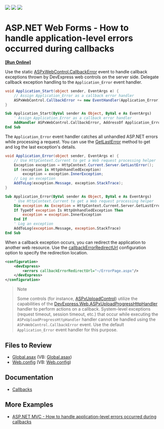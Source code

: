 <!-- default badges list -->
![](https://img.shields.io/endpoint?url=https://codecentral.devexpress.com/api/v1/VersionRange/128566644/14.2.3%2B)
[![](https://img.shields.io/badge/Open_in_DevExpress_Support_Center-FF7200?style=flat-square&logo=DevExpress&logoColor=white)](https://supportcenter.devexpress.com/ticket/details/E2398)
[![](https://img.shields.io/badge/📖_How_to_use_DevExpress_Examples-e9f6fc?style=flat-square)](https://docs.devexpress.com/GeneralInformation/403183)
<!-- default badges end -->

# ASP.NET Web Forms - How to handle application-level errors occurred during callbacks
<!-- run online -->
**[[Run Online]](https://codecentral.devexpress.com/e2398/)**
<!-- run online end -->

Use the static [ASPxWebControl.CallbackError](https://docs.devexpress.com/AspNet/DevExpress.Web.ASPxWebControl.CallbackError) event to handle callback exceptions thrown by DevExpress web controls on the server side. Delegate callback exception handling to the `Application_Error` event handler.

```cs
void Application_Start(object sender, EventArgs e) {
    // Assign Application_Error as a callback error handler
    ASPxWebControl.CallbackError += new EventHandler(Application_Error);
}
```

```vb
Sub Application_Start(ByVal sender As Object, ByVal e As EventArgs)
	' Assign Application_Error as a callback error handler
	AddHandler ASPxWebControl.CallbackError, AddressOf Application_Error
End Sub
```

The `Application_Error` event handler catches all unhandled ASP.NET errors while processing a request. You can use the [GetLastError](https://learn.microsoft.com/en-us/dotnet/api/system.web.httpserverutility.getlasterror) method to get and log the last exception's details.

```cs
void Application_Error(object sender, EventArgs e) {
    // Use HttpContext.Current to get a Web request processing helper
    Exception exception = HttpContext.Current.Server.GetLastError();
    if (exception is HttpUnhandledException)
        exception = exception.InnerException;
    // Log an exception
    AddToLog(exception.Message, exception.StackTrace);
}
```

```vb
Sub Application_Error(ByVal sender As Object, ByVal e As EventArgs)
	' Use HttpContext.Current to get a Web request processing helper
	Dim exception As Exception = HttpContext.Current.Server.GetLastError()
	If TypeOf exception Is HttpUnhandledException Then
		exception = exception.InnerException
	End If
	' Log an exception
	AddToLog(exception.Message, exception.StackTrace)
End Sub
```

When a callback exception occurs, you can redirect the application to another web resource. Use the [callbackErrorRedirectUrl](https://docs.devexpress.com/AspNet/6914/common-concepts/webconfig-modifications/webconfig-options/redirection-on-a-callback-error) configuration option to specify the redirection location.

```xml
<configuration>
    <devExpress>
        <errors callbackErrorRedirectUrl="~/ErrorPage.aspx"/>
    </devExpress>
</configuration>
```


> Note
> 
> Some controls (for instance, [ASPxUploadControl](https://docs.devexpress.com/AspNet/DevExpress.Web.ASPxUploadControl)) utilize the capabilities of the [DevExpress.Web.ASPxUploadProgressHttpHandler](https://docs.devexpress.com/AspNet/6774/common-concepts/webconfig-modifications/aspxuploadprogresshttphandler) handler to perform actions on a callback. System-level exceptions (request timeout, session timeout, etc.) that occur while executing the `ASPxUploadProgressHttpHandler` handler cannot be handled using the `ASPxWebControl.CallbackError` event. Use the default `Application_Error` event handler for this purpose.


## Files to Review

* [Global.asax](./CS/CallbackErrorEvent/Global.asax) (VB: [Global.asax](./VB/CallbackErrorEvent/Global.asax))
* [Web.config](./CS/CallbackErrorEvent/Web.config) (VB: [Web.config](./VB/CallbackErrorEvent/Web.config))

## Documentation 

* [Callbacks](https://docs.devexpress.com/AspNet/402559/common-concepts/callbacks)

## More Examples 

* [ASP.NET MVC - How to handle application-level errors occurred during callbacks](https://github.com/DevExpress-Examples/how-to-handle-app-level-errors-occurred-inside-aspnet-mvc-controls-during-callbacks-e4588)
